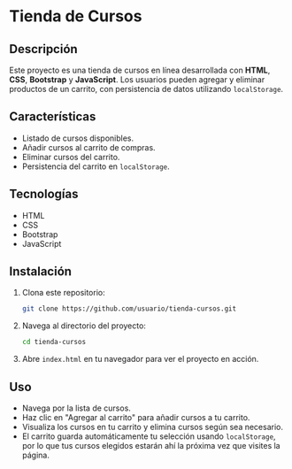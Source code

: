 # Tienda de Cursos

## Descripción
Este proyecto es una tienda de cursos en línea desarrollada con **HTML**, **CSS**, **Bootstrap** y **JavaScript**. Los usuarios pueden agregar y eliminar productos de un carrito, con persistencia de datos utilizando `localStorage`.

## Características
- Listado de cursos disponibles.
- Añadir cursos al carrito de compras.
- Eliminar cursos del carrito.
- Persistencia del carrito en `localStorage`.

## Tecnologías
- HTML
- CSS
- Bootstrap
- JavaScript

## Instalación
1. Clona este repositorio:
    ```bash
    git clone https://github.com/usuario/tienda-cursos.git
    ```
2. Navega al directorio del proyecto:
    ```bash
    cd tienda-cursos
    ```
3. Abre `index.html` en tu navegador para ver el proyecto en acción.

## Uso
- Navega por la lista de cursos.
- Haz clic en "Agregar al carrito" para añadir cursos a tu carrito.
- Visualiza los cursos en tu carrito y elimina cursos según sea necesario.
- El carrito guarda automáticamente tu selección usando `localStorage`, por lo que tus cursos elegidos estarán ahí la próxima vez que visites la página.


